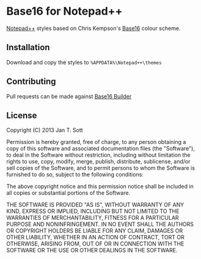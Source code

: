 # Base16 for Notepad++

[Notepad++][1] styles based on Chris Kempson's [Base16][2] colour scheme.

## Installation

Download and copy the styles to `%APPDATA%\Notepad++\themes`

## Contributing
Pull requests can be made against [Base16 Builder][3]

## License

Copyright (C) 2013 Jan T. Sott

Permission is hereby granted, free of charge, to any person obtaining a copy of this software and associated documentation files (the "Software"), to deal in the Software without restriction, including without limitation the rights to use, copy, modify, merge, publish, distribute, sublicense, and/or sell copies of the Software, and to permit persons to whom the Software is furnished to do so, subject to the following conditions:

The above copyright notice and this permission notice shall be included in all copies or substantial portions of the Software.

THE SOFTWARE IS PROVIDED "AS IS", WITHOUT WARRANTY OF ANY KIND, EXPRESS OR IMPLIED, INCLUDING BUT NOT LIMITED TO THE WARRANTIES OF MERCHANTABILITY, FITNESS FOR A PARTICULAR PURPOSE AND NONINFRINGEMENT. IN NO EVENT SHALL THE AUTHORS OR COPYRIGHT HOLDERS BE LIABLE FOR ANY CLAIM, DAMAGES OR OTHER LIABILITY, WHETHER IN AN ACTION OF CONTRACT, TORT OR OTHERWISE, ARISING FROM, OUT OF OR IN CONNECTION WITH THE SOFTWARE OR THE USE OR OTHER DEALINGS IN THE SOFTWARE.

[1]: http://notepad-plus-plus.org/
[2]: https://github.com/chriskempson/base16
[3]: http://github.com/chriskempson/base16-builder